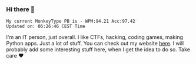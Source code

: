 ### Hi there 👋
<!-- PB START -->
```
My current MonkeyType PB is - WPM:94.21 Acc:97.42
Updated on: 06:26:46 CEST Time
```
<!-- PB END -->
I'm an IT person, just overall. I like CTFs, hacking, coding games, making Python apps. Just a lot of stuff.
You can check out my website [here](https://skill3472.github.io/).
I will probably add some interesting stuff here, when I get the idea to do so. Take care ❤️
